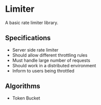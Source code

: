 # Limiter

A basic rate limiter library.

## Specifications

- Server side rate limiter
- Should allow different throttling rules
- Must handle large number of requests
- Should work in a distributed environment
- Inform to users being throttled

## Algorithms

- Token Bucket